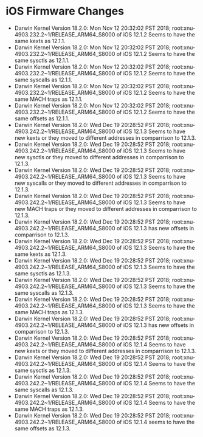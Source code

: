 # iOS Firmware Changes

- Darwin Kernel Version 18.2.0: Mon Nov 12 20:32:02 PST 2018; root:xnu-4903.232.2~1/RELEASE_ARM64_S8000 of iOS 12.1.2 Seems to have the same kexts as 12.1.1.  
- Darwin Kernel Version 18.2.0: Mon Nov 12 20:32:02 PST 2018; root:xnu-4903.232.2~1/RELEASE_ARM64_S8000 of iOS 12.1.2 Seems to have the same sysctls as 12.1.1.  
- Darwin Kernel Version 18.2.0: Mon Nov 12 20:32:02 PST 2018; root:xnu-4903.232.2~1/RELEASE_ARM64_S8000 of iOS 12.1.2 Seems to have the same syscalls as 12.1.1. 
- Darwin Kernel Version 18.2.0: Mon Nov 12 20:32:02 PST 2018; root:xnu-4903.232.2~1/RELEASE_ARM64_S8000 of iOS 12.1.2 Seems to have the same MACH traps as 12.1.1.
- Darwin Kernel Version 18.2.0: Mon Nov 12 20:32:02 PST 2018; root:xnu-4903.232.2~1/RELEASE_ARM64_S8000 of iOS 12.1.2 Seems to have the same offsets as 12.1.1.
- Darwin Kernel Version 18.2.0: Wed Dec 19 20:28:52 PST 2018; root:xnu-4903.242.2~1/RELEASE_ARM64_S8000 of iOS 12.1.3 Seems to have new kexts or they moved to different addresses in comparrison to 12.1.3.  
- Darwin Kernel Version 18.2.0: Wed Dec 19 20:28:52 PST 2018; root:xnu-4903.242.2~1/RELEASE_ARM64_S8000 of iOS 12.1.3 Seems to have new sysctls or they moved to different addresses in comparrison to 12.1.3.  
- Darwin Kernel Version 18.2.0: Wed Dec 19 20:28:52 PST 2018; root:xnu-4903.242.2~1/RELEASE_ARM64_S8000 of iOS 12.1.3 Seems to have new syscalls or they moved to different addresses in comparrison to 12.1.3.  
- Darwin Kernel Version 18.2.0: Wed Dec 19 20:28:52 PST 2018; root:xnu-4903.242.2~1/RELEASE_ARM64_S8000 of iOS 12.1.3 Seems to have new MACH traps or they moved to different addresses in comparrison to 12.1.3.  
- Darwin Kernel Version 18.2.0: Wed Dec 19 20:28:52 PST 2018; root:xnu-4903.242.2~1/RELEASE_ARM64_S8000 of iOS 12.1.3 has new offsets in comparrison to 12.1.3.  
- Darwin Kernel Version 18.2.0: Wed Dec 19 20:28:52 PST 2018; root:xnu-4903.242.2~1/RELEASE_ARM64_S8000 of iOS 12.1.3 Seems to have the same kexts as 12.1.3.  
- Darwin Kernel Version 18.2.0: Wed Dec 19 20:28:52 PST 2018; root:xnu-4903.242.2~1/RELEASE_ARM64_S8000 of iOS 12.1.3 Seems to have the same sysctls as 12.1.3.  
- Darwin Kernel Version 18.2.0: Wed Dec 19 20:28:52 PST 2018; root:xnu-4903.242.2~1/RELEASE_ARM64_S8000 of iOS 12.1.3 Seems to have the same syscalls as 12.1.3. 
- Darwin Kernel Version 18.2.0: Wed Dec 19 20:28:52 PST 2018; root:xnu-4903.242.2~1/RELEASE_ARM64_S8000 of iOS 12.1.3 Seems to have the same MACH traps as 12.1.3.
- Darwin Kernel Version 18.2.0: Wed Dec 19 20:28:52 PST 2018; root:xnu-4903.242.2~1/RELEASE_ARM64_S8000 of iOS 12.1.3 has new offsets in comparrison to 12.1.3.  
- Darwin Kernel Version 18.2.0: Wed Dec 19 20:28:52 PST 2018; root:xnu-4903.242.2~1/RELEASE_ARM64_S8000 of iOS 12.1.4 Seems to have new kexts or they moved to different addresses in comparrison to 12.1.3.  
- Darwin Kernel Version 18.2.0: Wed Dec 19 20:28:52 PST 2018; root:xnu-4903.242.2~1/RELEASE_ARM64_S8000 of iOS 12.1.4 Seems to have the same sysctls as 12.1.3.  
- Darwin Kernel Version 18.2.0: Wed Dec 19 20:28:52 PST 2018; root:xnu-4903.242.2~1/RELEASE_ARM64_S8000 of iOS 12.1.4 Seems to have the same syscalls as 12.1.3. 
- Darwin Kernel Version 18.2.0: Wed Dec 19 20:28:52 PST 2018; root:xnu-4903.242.2~1/RELEASE_ARM64_S8000 of iOS 12.1.4 Seems to have the same MACH traps as 12.1.3.
- Darwin Kernel Version 18.2.0: Wed Dec 19 20:28:52 PST 2018; root:xnu-4903.242.2~1/RELEASE_ARM64_S8000 of iOS 12.1.4 seems to have the same offsets as 12.1.3.  
